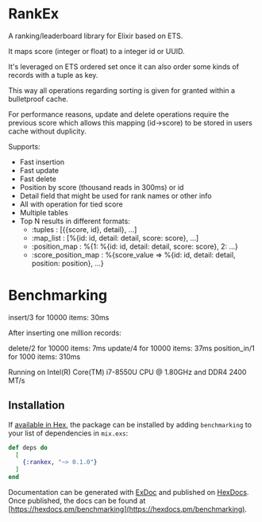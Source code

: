 # RankEx

A ranking/leaderboard library for Elixir based on ETS.

It maps score (integer or float) to a integer id or UUID. 

It's leveraged on ETS ordered set once it can also order some kinds of records 
with a tuple as key.

This way all operations regarding sorting is given for granted within a bulletproof cache.

For performance reasons, update and delete operations require the previous score which 
allows this mapping (id->score) to be stored in users cache without duplicity.

Supports:

  - Fast insertion
  - Fast update
  - Fast delete
  - Position by score (thousand reads in 300ms) or id 
  - Detail field that might be used for rank names or other info 
  - All with operation for tied score
  - Multiple tables
  - Top N results in different formats:
    - :tuples : [{{score, id}, detail}, ...]
    - :map_list : [%{id: id, detail: detail, score: score}, ...]
    - :position_map : %{1: %{id: id, detail: detail, score: score}, 2: ...}
    - :score_position_map : %{score_value => %{id: id, detail: detail, position: position}, ...}
  
# Benchmarking

insert/3 for 10000 items: 30ms

After inserting one million records:

 delete/2 for 10000 items: 7ms
 update/4 for 10000 items: 37ms
 position_in/1 for 1000 items: 310ms

Running on Intel(R) Core(TM) i7-8550U CPU @ 1.80GHz and DDR4 2400 MT/s

## Installation

If [available in Hex](https://hex.pm/docs/publish), the package can be installed
by adding `benchmarking` to your list of dependencies in `mix.exs`:

```elixir
def deps do
  [
    {:rankex, "~> 0.1.0"}
  ]
end
```

Documentation can be generated with [ExDoc](https://github.com/elixir-lang/ex_doc)
and published on [HexDocs](https://hexdocs.pm). Once published, the docs can
be found at [https://hexdocs.pm/benchmarking](https://hexdocs.pm/benchmarking).


